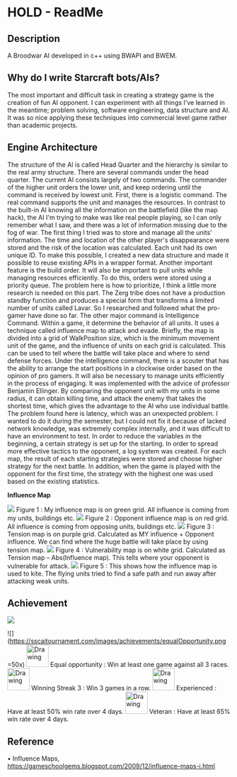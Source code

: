 # HOLD - ReadMe
## Description
A Broodwar AI developed in c++ using BWAPI and BWEM.

## Why do I write Starcraft bots/AIs?
The most important and difficult task in creating a strategy game is the creation of fun AI opponent. I can experiment with all things I've learned in the meantime; problem solving, software engineering, data structure and AI. It was so nice applying these techniques into commercial level game rather than academic projects.

## Engine Architecture
The structure of the AI is called Head Quarter and the hierarchy is similar to the real army structure. There are several commands under the head quarter. The current AI consists largely of two commands. The commander of the higher unit orders the lower unit, and keep ordering until the command is received by lowest unit. First, there is a logistic command. The real command supports the unit and manages the resources. In contrast to the built-in AI knowing all the information on the battlefield (like the map hack), the AI I'm trying to make was like real people playing, so I can only remember what I saw, and there was a lot of information missing due to the fog of war. The first thing I tried was to store and manage all the units' information. The time and location of the other player's disappearance were stored and the risk of the location was calculated. Each unit had its own unique ID. To make this possible, I created a new data structure and made it possible to reuse existing APIs in a wrapper format. Another important feature is the build order. It will also be important to pull units while managing resources efficiently. To do this, orders were stored using a priority queue. The problem here is how to prioritize, I think a little more research is needed on this part. The Zerg tribe does not have a production standby function and produces a special form that transforms a limited number of units called Lavar. So I researched and followed what the pro-gamer have done so far.
The other major command is Intelligence Command. Within a game, it determine the behavior of all units. It uses a technique called influence map to attack and evade. Briefly, the map is divided into a grid of WalkPosition size, which is the minimum movement unit of the game, and the influence of units on each grid is calculated. This can be used to tell where the battle will take place and where to send defense forces. Under the intelligence command, there is a scouter that has the ability to arrange the start positions in a clockwise order based on the opinion of pro gamers. It will also be necessary to manage units efficiently in the process of engaging. It was implemented with the advice of professor Benjamin Ellinger. By comparing the opponent unit with my units in some radius, it can obtain killing time, and attack the enemy that takes the shortest time, which gives the advantage to the AI who use individual battle. The problem found here is latency, which was an unexpected problem. I wanted to do it during the semester, but I could not fix it because of lacked network knowledge, was extremely complex internally, and it was difficult to have an environment to test. In order to reduce the variables in the beginning, a certain strategy is set up for the starting. In order to spread more effective tactics to the opponent, a log system was created. For each map, the result of each starting strategies were stored and choose higher strategy for the next battle. In addition, when the game is played with the opponent for the first time, the strategy with the highest one was used based on the existing statistics.


**Influence Map**

![](https://github.com/yeongki/yeongki.github.io/blob/master/img/fig1.png)
Figure 1 : My influence map is on green grid. All influence is coming from my units, buildings etc.
![](https://github.com/yeongki/yeongki.github.io/blob/master/img/fig2.png)
Figure 2 : Opponent influence map is on red grid. All influence is coming from opposing units, buildings etc.
![](https://github.com/yeongki/yeongki.github.io/blob/master/img/fig3.png)
Figure 3 : Tension map is on purple grid. Calculated as MY influence + Opponent influence. We can find where the huge battle will take place by using tension map.
![](https://github.com/yeongki/yeongki.github.io/blob/master/img/fig4.png)
Figure 4 : Vulnerability map is on white grid. Calculated as Tension map – Abs(Influence map). This tells where your opponent is vulnerable for attack.
![](https://github.com/yeongki/yeongki.github.io/blob/master/img/fig5.png)
Figure 5 : This shows how the influence map is used to kite. The flying units tried to find a safe path and run away after attacking weak units.

## Achievement
![](https://github.com/yeongki/yeongki.github.io/img/feb14.2018_6th.jpg)

![](https://sscaitournament.com/images/achievements/equalOpportunity.png =50x)
<img src="https://sscaitournament.com/images/achievements/equalOpportunity.png" alt="Drawing" style="width: 50px;"/> Equal opportunity : Win at least one game against all 3 races.
<img src="https://sscaitournament.com/images/achievements/winningStreak3.png" alt="Drawing" style="width: 50px;"/> Winning Streak 3 : Win 3 games in a row.
<img src="https://sscaitournament.com/images/achievements/experienced.png" alt="Drawing" style="width: 50px;"/> Experienced : Have at least 50% win rate over 4 days.
<img src="https://sscaitournament.com/images/achievements/veteran.png" alt="Drawing" style="width: 50px;"/> Veteran : Have at least 65% win rate over 4 days.

## Reference
•	Influence Maps, https://gameschoolgems.blogspot.com/2009/12/influence-maps-i.html

